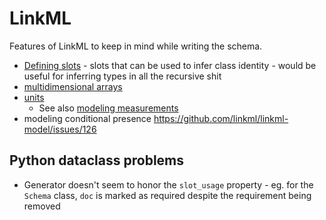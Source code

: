 # LinkML

Features of LinkML to keep in mind while writing the schema.


- [Defining slots](https://linkml.io/linkml/schemas/advanced.html#defining-slots) - slots that
  can be used to infer class identity - would be useful for inferring types in all the recursive
  shit
- [multidimensional arrays](https://linkml.io/linkml/howtos/multidimensional-arrays.html)
- [units](https://linkml.io/linkml-model/docs/unit/)
  - See also [modeling measurements](https://linkml.io/linkml/howtos/model-measurements.html)
- modeling conditional presence https://github.com/linkml/linkml-model/issues/126


## Python dataclass problems

- Generator doesn't seem to honor the `slot_usage` property - eg. for the `Schema` class,
  `doc` is marked as required despite the requirement being removed